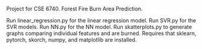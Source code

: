 Project for CSE 6740. Forest Fire Burn Area Prediction.

Run linear_regression.py for the linear regression model.
Run SVR.py for the SVR models.
Run NN.py for the NN model.
Run skatterplots.py to generate graphs comparing individual features and are burned.
Requires that sklearn, pytorch, skorch, numpy, and matplotlib are installed.
